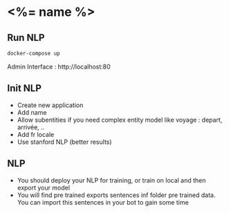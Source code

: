 # <%= name %>

## Run NLP

```bash
docker-compose up
```

Admin Interface : http://localhost:80

## Init NLP

- Create new application
- Add name
- Allow subentities if you need complex entity model like voyage : depart, arrivée, ..
- Add fr locale
- Use stanford NLP (better results)

## NLP

- You should deploy your NLP for training, or train on local and then export your model
- You will find pre trained exports sentences inf folder pre trained data. You can import this sentences in your bot to gain some time
